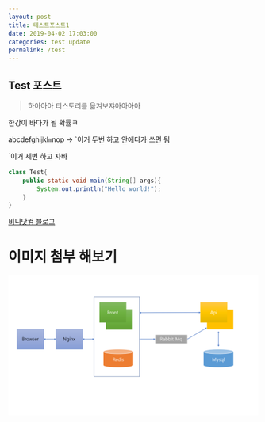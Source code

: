 ```yaml
---
layout: post
title: 테스트포스트1
date: 2019-04-02 17:03:00
categories: test update
permalink: /test
---
```


## Test 포스트 

> 하아아아 티스토리를 옮겨보쟈아아아아

한강이 바다가 될 확률ㅋ

abcdefghijkl`m`nop -> `이거 두번 하고 안에다가 쓰면 됨



`이거 세번 하고 자바

```java
class Test{
    public static void main(String[] args){
        System.out.println("Hello world!");
    }
}
```



[비니닷컴 블로그](https://binny.tistory.com)



# 이미지 첨부 해보기

![](../img/구조.png)